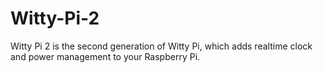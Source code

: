 # Witty-Pi-2
Witty Pi 2 is the second generation of Witty Pi, which adds realtime clock and power management to your Raspberry Pi.
